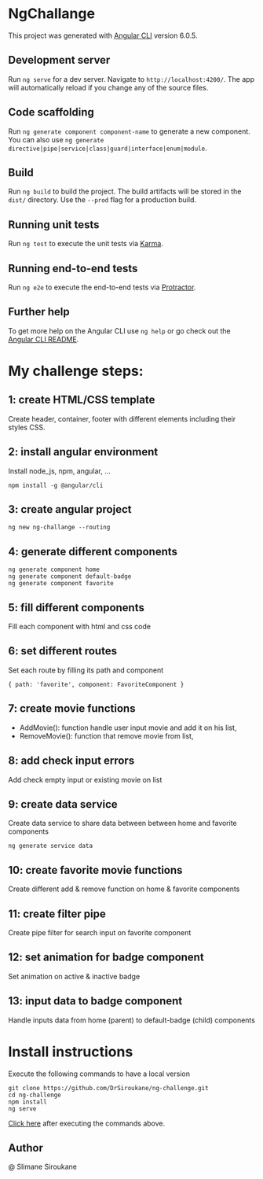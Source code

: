 # NgChallange

This project was generated with [Angular CLI](https://github.com/angular/angular-cli) version 6.0.5.

## Development server

Run `ng serve` for a dev server. Navigate to `http://localhost:4200/`. The app will automatically reload if you change any of the source files.

## Code scaffolding

Run `ng generate component component-name` to generate a new component. You can also use `ng generate directive|pipe|service|class|guard|interface|enum|module`.

## Build

Run `ng build` to build the project. The build artifacts will be stored in the `dist/` directory. Use the `--prod` flag for a production build.

## Running unit tests

Run `ng test` to execute the unit tests via [Karma](https://karma-runner.github.io).

## Running end-to-end tests

Run `ng e2e` to execute the end-to-end tests via [Protractor](http://www.protractortest.org/).

## Further help

To get more help on the Angular CLI use `ng help` or go check out the [Angular CLI README](https://github.com/angular/angular-cli/blob/master/README.md).

# My challenge steps:

## 1: create HTML/CSS template

Create header, container, footer with different elements including their styles CSS. 

## 2: install angular environment

Install node_js, npm, angular, ...

```$xslt
npm install -g @angular/cli
```

## 3: create angular project

```$xslt
ng new ng-challange --routing
```

## 4: generate different components

```$xslt
ng generate component home
ng generate component default-badge
ng generate component favorite
```

## 5: fill different components

Fill each component with html and css code

## 6: set different routes

Set each route by filling its path and component 

```$xslt
{ path: 'favorite', component: FavoriteComponent }
```

## 7: create movie functions

* AddMovie(): function handle user input movie and add it on his list,
* RemoveMovie(): function that remove movie from list,

## 8: add check input errors

Add check empty input or existing movie on list
 
## 9: create data service

Create data service to share data between between home and favorite components

```$xslt
ng generate service data
```

## 10: create favorite movie functions

Create different add & remove function on home & favorite components

## 11: create filter pipe

Create pipe filter for search input on favorite component

## 12: set animation for badge component

Set animation on active & inactive badge

## 13: input data to badge component

Handle inputs data from home (parent) to default-badge (child) components

# Install instructions

Execute the following commands to have a local version

```$xslt
git clone https://github.com/DrSiroukane/ng-challenge.git
cd ng-challenge
npm install
ng serve
```

[Click here](http://localhost:4200) after executing the commands above.

## Author

@ Slimane Siroukane

















































